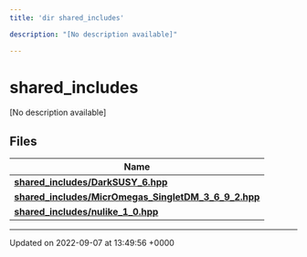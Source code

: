 ```yaml
---
title: 'dir shared_includes'

description: "[No description available]"

---
```


# shared_includes



[No description available]

## Files

| Name           |
| -------------- |
| **[shared_includes/DarkSUSY_6.hpp](/documentation/code/files/darksusy__6_8hpp/#file-darksusy-6hpp)**  |
| **[shared_includes/MicrOmegas_SingletDM_3_6_9_2.hpp](/documentation/code/files/micromegas__singletdm__3__6__9__2_8hpp/#file-micromegas-singletdm-3-6-9-2hpp)**  |
| **[shared_includes/nulike_1_0.hpp](/documentation/code/files/nulike__1__0_8hpp/#file-nulike-1-0hpp)**  |






-------------------------------

Updated on 2022-09-07 at 13:49:56 +0000
